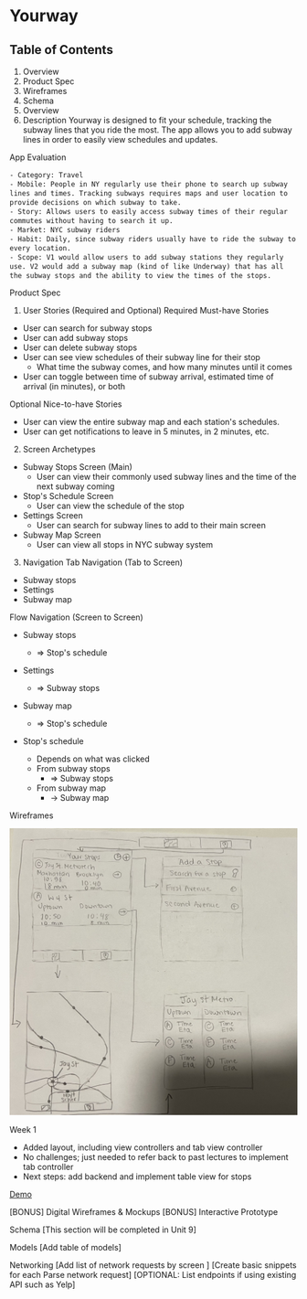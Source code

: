 # Yourway
## Table of Contents
1. Overview
1. Product Spec
1. Wireframes
1. Schema
1. Overview
1. Description
Yourway is designed to fit your schedule, tracking the subway lines that you ride the most. The app allows you to add subway lines in order to easily view schedules and updates.

App Evaluation

    - Category: Travel
    - Mobile: People in NY regularly use their phone to search up subway lines and times. Tracking subways requires maps and user location to provide decisions on which subway to take.
    - Story: Allows users to easily access subway times of their regular commutes without having to search it up.
    - Market: NYC subway riders
    - Habit: Daily, since subway riders usually have to ride the subway to every location.
    - Scope: V1 would allow users to add subway stations they regularly use. V2 would add a subway map (kind of like Underway) that has all the subway stops and the ability to view the times of the stops.
    
Product Spec
1. User Stories (Required and Optional)
Required Must-have Stories

- User can search for subway stops
- User can add subway stops
- User can delete subway stops
- User can see view schedules of their subway line for their stop
    - What time the subway comes, and how many minutes until it comes
- User can toggle between time of subway arrival, estimated time of arrival (in minutes), or both

Optional Nice-to-have Stories
- User can view the entire subway map and each station's schedules.
- User can get notifications to leave in 5 minutes, in 2 minutes, etc.

2. Screen Archetypes
- Subway Stops Screen (Main)
    - User can view their commonly used subway lines and the time of the next subway coming
- Stop's Schedule Screen
    - User can view the schedule of the stop 
- Settings Screen
    - User can search for subway lines to add to their main screen
- Subway Map Screen
    - User can view all stops in NYC subway system
3. Navigation
Tab Navigation (Tab to Screen)
- Subway stops
- Settings
- Subway map

Flow Navigation (Screen to Screen)
- Subway stops
    - => Stop's schedule

- Settings
    - => Subway stops

- Subway map
    - => Stop's schedule

- Stop's schedule
    - Depends on what was clicked
    - From subway stops
        - => Subway stops 
    - From subway map
        - -> Subway map


Wireframes

![](wireframe.jpg)

Week 1
- Added layout, including view controllers and tab view controller
- No challenges; just needed to refer back to past lectures to implement tab controller
- Next steps: add backend and implement table view for stops

[Demo](https://imgur.com/a/iMp6qlh)

[BONUS] Digital Wireframes & Mockups
[BONUS] Interactive Prototype

Schema
[This section will be completed in Unit 9]

Models
[Add table of models]

Networking
[Add list of network requests by screen ]
[Create basic snippets for each Parse network request]
[OPTIONAL: List endpoints if using existing API such as Yelp]
